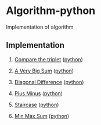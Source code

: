 # Algorithm-python
Implementation of algorithm
## Implementation
1. [Compare the triplet](https://www.hackerrank.com/challenges/compare-the-triplets/problem?isFullScreen=true&h_r=next-challenge&h_v=zen&h_r=next-challenge&h_v=zen) ([python](./python/compare_the_triplets.py))

2. [A Very Big Sum](https://www.hackerrank.com/challenges/a-very-big-sum/problem?isFullScreen=true&h_r=next-challenge&h_v=zen&h_r=next-challenge&h_v=zen&h_r=next-challenge&h_v=zen) ([python](./python/a_very_big_sum.py))

3. [Diagonal Difference](https://www.hackerrank.com/challenges/diagonal-difference/problem?isFullScreen=true&h_r=next-challenge&h_v=zen&h_r=next-challenge&h_v=zen&h_r=next-challenge&h_v=zen&h_r=next-challenge&h_v=zen) ([python](./python/diagonal_difference.py)) 

4. [Plus Minus](https://www.hackerrank.com/challenges/plus-minus/problem?isFullScreen=true&h_r=next-challenge&h_v=zen) ([python](./python/plus_minus.py)) 

5. [Staircase](https://www.hackerrank.com/challenges/staircase/problem?isFullScreen=true) ([python](./python/staircase.py)) 

6. [Min Max Sum](https://www.hackerrank.com/challenges/mini-max-sum/problem?isFullScreen=true) ([python](./python/min_max_sum.py))


